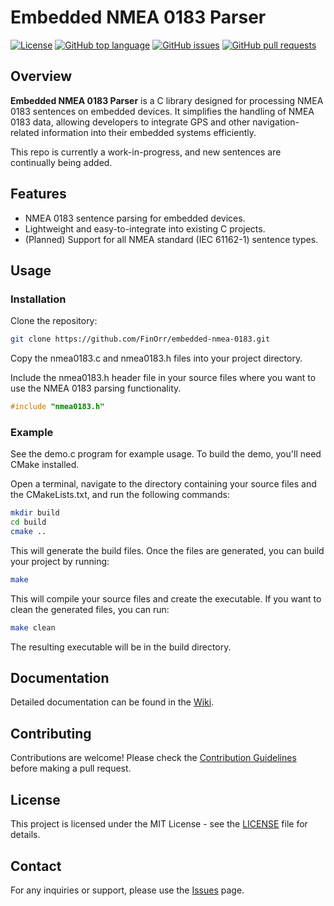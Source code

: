 # Embedded NMEA 0183 Parser

[![License](https://img.shields.io/badge/license-MIT-blue.svg)](LICENSE)
[![GitHub top language](https://img.shields.io/github/languages/top/FinOrr/embedded-nmea-0183.svg)](https://github.com/FinOrr/embedded-nmea-0183)
[![GitHub issues](https://img.shields.io/github/issues/FinOrr/embedded-nmea-0183.svg)](https://github.com/FinOrr/embedded-nmea-0183/issues)
[![GitHub pull requests](https://img.shields.io/github/issues-pr/FinOrr/embedded-nmea-0183.svg)](https://github.com/FinOrr/embedded-nmea-0183/pulls)

## Overview

**Embedded NMEA 0183 Parser** is a C library designed for processing NMEA 0183 sentences on embedded devices. 
It simplifies the handling of NMEA 0183 data, allowing developers to integrate GPS and other navigation-related information into their embedded systems efficiently.

This repo is currently a work-in-progress, and new sentences are continually being added.

## Features

- NMEA 0183 sentence parsing for embedded devices.
- Lightweight and easy-to-integrate into existing C projects.
- (Planned) Support for all NMEA standard (IEC 61162-1) sentence types.

## Usage

### Installation

Clone the repository:

```bash
git clone https://github.com/FinOrr/embedded-nmea-0183.git
```

Copy the nmea0183.c and nmea0183.h files into your project directory.

Include the nmea0183.h header file in your source files where you want to use the NMEA 0183 parsing functionality.

```c
#include "nmea0183.h"
```

### Example

See the demo.c program for example usage.
To build the demo, you'll need CMake installed.

Open a terminal, navigate to the directory containing your source files and the CMakeLists.txt, and run the following commands:

```bash
mkdir build
cd build
cmake ..
```

This will generate the build files. Once the files are generated, you can build your project by running:

```bash
make
```

This will compile your source files and create the executable. If you want to clean the generated files, you can run:

```bash
make clean
```

The resulting executable will be in the build directory.

## Documentation

Detailed documentation can be found in the [Wiki](https://github.com/FinOrr/embedded-nmea-0183/wiki).

## Contributing

Contributions are welcome! Please check the [Contribution Guidelines](CONTRIBUTING.md) before making a pull request.

## License

This project is licensed under the MIT License - see the [LICENSE](LICENSE) file for details.

## Contact

For any inquiries or support, please use the [Issues](https://github.com/FinOrr/embedded-nmea-0183/issues) page.
